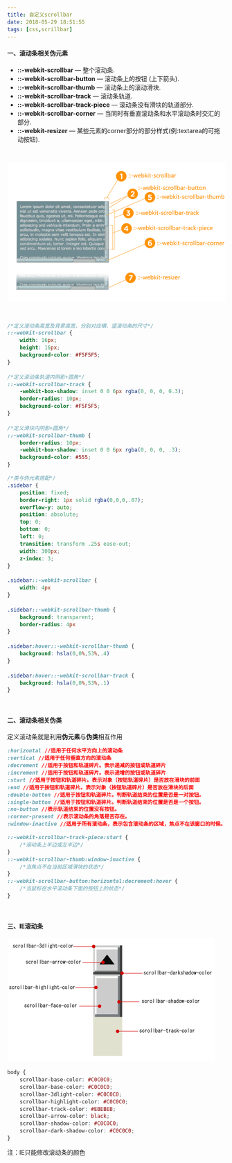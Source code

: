 ```yaml
---
title: 自定义scrollbar
date: 2018-05-29 18:51:55
tags: [css,scrillbar]
---
```


#### 一、滚动条相关伪元素

- **::-webkit-scrollbar** —      整个滚动条.
- **::-webkit-scrollbar-button** —      滚动条上的按钮 (上下箭头).
- **::-webkit-scrollbar-thumb** —      滚动条上的滚动滑块.
- **::-webkit-scrollbar-track** —      滚动条轨道.
- **::-webkit-scrollbar-track-piece** —      滚动条没有滑块的轨道部分.
- **::-webkit-scrollbar-corner** —      当同时有垂直滚动条和水平滚动条时交汇的部分.
- **::-webkit-resizer** —      某些元素的corner部分的部分样式(例:textarea的可拖动按钮).

<br/>

<!--more-->

![自定义webkit滑动条](CSS-自定义webkit滑动条/scrollbar.png)

<br/>

``` css
/*定义滚动条高宽及背景高宽，分别对应横、竖滚动条的尺寸*/
::-webkit-scrollbar {
    width: 16px;
    height: 16px;
    background-color: #F5F5F5;
}

/*定义滚动条轨道内阴影+圆角*/
::-webkit-scrollbar-track {
    -webkit-box-shadow: inset 0 0 6px rgba(0, 0, 0, 0.3);
    border-radius: 10px;
    background-color: #F5F5F5;
}

/*定义滑块内阴影+圆角*/
::-webkit-scrollbar-thumb {
    border-radius: 10px;
    -webkit-box-shadow: inset 0 0 6px rgba(0, 0, 0, .3);
    background-color: #555;
}
```

```css
/*类与伪元素搭配*/
.sidebar {
    position: fixed;
    border-right: 1px solid rgba(0,0,0,.07);
    overflow-y: auto;
    position: absolute;
    top: 0;
    bottom: 0;
    left: 0;
    transition: transform .25s ease-out;
    width: 300px;
    z-index: 3;
}

.sidebar::-webkit-scrollbar {
    width: 4px
}

.sidebar::-webkit-scrollbar-thumb {
    background: transparent;
    border-radius: 4px
}

.sidebar:hover::-webkit-scrollbar-thumb {
    background: hsla(0,0%,53%,.4)
}

.sidebar:hover::-webkit-scrollbar-track {
    background: hsla(0,0%,53%,.1)
}
```

<br/>

#### 二、滚动条相关伪类

定义滚动条就是利用**伪元素**与**伪类**相互作用

```css
:horizontal //适用于任何水平方向上的滚动条
:vertical //适用于任何垂直方向的滚动条
:decrement //适用于按钮和轨道碎片。表示递减的按钮或轨道碎片
:increment //适用于按钮和轨道碎片。表示递增的按钮或轨道碎片
:start //适用于按钮和轨道碎片。表示对象（按钮轨道碎片）是否放在滑块的前面
:end //适用于按钮和轨道碎片。表示对象（按钮轨道碎片）是否放在滑块的后面
:double-button //适用于按钮和轨道碎片。判断轨道结束的位置是否是一对按钮。
:single-button //适用于按钮和轨道碎片。判断轨道结束的位置是否是一个按钮。
:no-button //表示轨道结束的位置没有按钮。
:corner-present //表示滚动条的角落是否存在。
:window-inactive //适用于所有滚动条，表示包含滚动条的区域，焦点不在该窗口的时候。
```

```css
::-webkit-scrollbar-track-piece:start {
    /*滚动条上半边或左半边*/
}
::-webkit-scrollbar-thumb:window-inactive {
    /*当焦点不在当前区域滑块的状态*/
}
::-webkit-scrollbar-button:horizontal:decrement:hover {
    /*当鼠标在水平滚动条下面的按钮上的状态*/
}
```

<br/>

#### 三、IE滚动条

![](CSS-自定义webkit滑动条\1.png)

```css
body {
    scrollbar-base-color: #C0C0C0;
    scrollbar-base-color: #C0C0C0;
    scrollbar-3dlight-color: #C0C0C0;
    scrollbar-highlight-color: #C0C0C0;
    scrollbar-track-color: #EBEBEB;
    scrollbar-arrow-color: black;
    scrollbar-shadow-color: #C0C0C0;
    scrollbar-dark-shadow-color: #C0C0C0;
}
```

注：IE只能修改滚动条的颜色

<br/>

